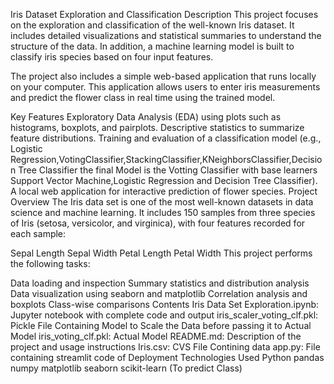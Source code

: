 Iris Dataset Exploration and Classification
Description
This project focuses on the exploration and classification of the well-known Iris dataset. It includes detailed visualizations and statistical summaries to understand the structure of the data. In addition, a machine learning model is built to classify iris species based on four input features.

The project also includes a simple web-based application that runs locally on your computer. This application allows users to enter iris measurements and predict the flower class in real time using the trained model.

Key Features
Exploratory Data Analysis (EDA) using plots such as histograms, boxplots, and pairplots.
Descriptive statistics to summarize feature distributions.
Training and evaluation of a classification model (e.g., Logistic Regression,VotingClassifier,StackingClassifier,KNeighborsClassifier,Decision Tree Classifier the final Model is the Votting Classifier with base learners Support Vector Machine,Logistic Regression and Decision Tree Classifier).
A local web application for interactive prediction of flower species.
Project Overview
The Iris data set is one of the most well-known datasets in data science and machine learning. It includes 150 samples from three species of Iris (setosa, versicolor, and virginica), with four features recorded for each sample:

Sepal Length
Sepal Width
Petal Length
Petal Width
This project performs the following tasks:

Data loading and inspection
Summary statistics and distribution analysis
Data visualization using seaborn and matplotlib
Correlation analysis and boxplots
Class-wise comparisons
Contents
Iris Data Set Exploration.ipynb: Jupyter notebook with complete code and output
iris_scaler_voting_clf.pkl: Pickle File Containing Model to Scale the Data before passing it to Actual Model
iris_voting_clf.pkl: Actual Model
README.md: Description of the project and usage instructions
Iris.csv: CVS File Contining data
app.py: File containing streamlit code of Deployment
Technologies Used
Python
pandas
numpy
matplotlib
seaborn
scikit-learn (To predict Class)
